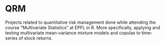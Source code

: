 # QRM
Projects related to quantitative risk management done while attending the course "Multivariate Statistics" at EPFL in R. 
More specifically, applying and testing multivariate mean-variance mixture models and copulas to time-series of stock returns.
